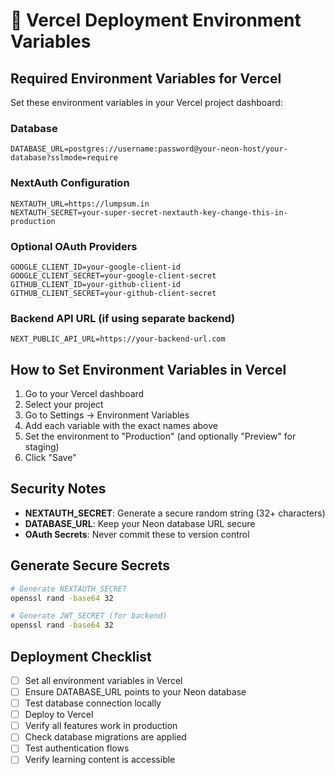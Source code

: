 # 🚀 Vercel Deployment Environment Variables

## Required Environment Variables for Vercel

Set these environment variables in your Vercel project dashboard:

### Database
```
DATABASE_URL=postgres://username:password@your-neon-host/your-database?sslmode=require
```

### NextAuth Configuration
```
NEXTAUTH_URL=https://lumpsum.in
NEXTAUTH_SECRET=your-super-secret-nextauth-key-change-this-in-production
```

### Optional OAuth Providers
```
GOOGLE_CLIENT_ID=your-google-client-id
GOOGLE_CLIENT_SECRET=your-google-client-secret
GITHUB_CLIENT_ID=your-github-client-id
GITHUB_CLIENT_SECRET=your-github-client-secret
```

### Backend API URL (if using separate backend)
```
NEXT_PUBLIC_API_URL=https://your-backend-url.com
```

## How to Set Environment Variables in Vercel

1. Go to your Vercel dashboard
2. Select your project
3. Go to Settings → Environment Variables
4. Add each variable with the exact names above
5. Set the environment to "Production" (and optionally "Preview" for staging)
6. Click "Save"

## Security Notes

- **NEXTAUTH_SECRET**: Generate a secure random string (32+ characters)
- **DATABASE_URL**: Keep your Neon database URL secure
- **OAuth Secrets**: Never commit these to version control

## Generate Secure Secrets

```bash
# Generate NEXTAUTH_SECRET
openssl rand -base64 32

# Generate JWT_SECRET (for backend)
openssl rand -base64 32
```

## Deployment Checklist

- [ ] Set all environment variables in Vercel
- [ ] Ensure DATABASE_URL points to your Neon database
- [ ] Test database connection locally
- [ ] Deploy to Vercel
- [ ] Verify all features work in production
- [ ] Check database migrations are applied
- [ ] Test authentication flows
- [ ] Verify learning content is accessible
